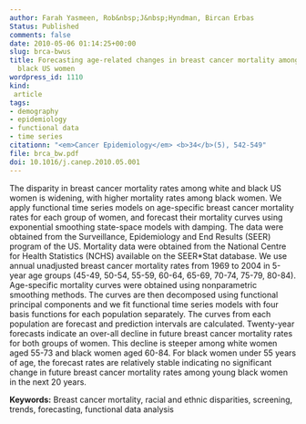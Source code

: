 ```yaml
---
author: Farah Yasmeen, Rob&nbsp;J&nbsp;Hyndman, Bircan Erbas
Status: Published
comments: false
date: 2010-05-06 01:14:25+00:00
slug: brca-bwus
title: Forecasting age-related changes in breast cancer mortality among white and
  black US women
wordpress_id: 1110
kind:
 article
tags:
- demography
- epidemiology
- functional data
- time series
citationn: "<em>Cancer Epidemiology</em> <b>34</b>(5), 542-549"
file: brca_bw.pdf
doi: 10.1016/j.canep.2010.05.001
---
```


The disparity in breast cancer mortality rates among white and black US women is widening, with higher mortality rates among black women. We apply functional time series models on age-specific breast cancer mortality rates for each group of women, and forecast their mortality curves using exponential smoothing state-space models with damping.  The data were obtained from the Surveillance, Epidemiology and End Results (SEER) program of the US. Mortality data were obtained from the National Centre for Health Statistics (NCHS) available on the SEER*Stat database. We use annual unadjusted breast cancer mortality rates from 1969 to 2004 in 5-year age groups (45-49, 50-54, 55-59, 60-64, 65-69, 70-74, 75-79, 80-84). Age-specific mortality curves were obtained using nonparametric smoothing methods. The curves are then decomposed using functional principal components and we fit functional time series models with four basis functions for each population separately. The curves from each population are forecast and prediction intervals are calculated.  Twenty-year forecasts indicate an over-all decline in future breast cancer mortality rates for both groups of women. This decline is steeper among white women aged 55-73 and black women aged 60-84. For black women under 55 years of age, the forecast rates are relatively stable indicating no significant change in future breast cancer mortality rates among young black women in the next 20 years.

**Keywords:** Breast cancer mortality, racial and ethnic disparities, screening, trends, forecasting, functional data analysis



